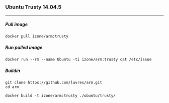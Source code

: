 ### Ubuntu Trusty 14.04.5
-----
##### Pull image
```
docker pull izone/arm:trusty
```
##### Run pulled image
```
docker run --rm --name Ubuntu -ti izone/arm:trusty cat /etc/issue
```
##### Buildin
```
git clone https://github.com/luvres/arm.git
cd arm

docker build -t izone/arm:trusty ./ubuntu/trusty/
```
